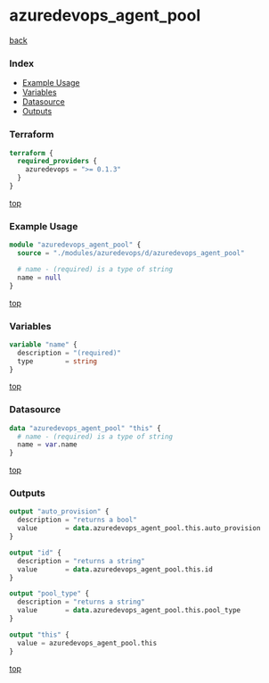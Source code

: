 # azuredevops_agent_pool

[back](../azuredevops.md)

### Index

- [Example Usage](#example-usage)
- [Variables](#variables)
- [Datasource](#datasource)
- [Outputs](#outputs)

### Terraform

```terraform
terraform {
  required_providers {
    azuredevops = ">= 0.1.3"
  }
}
```

[top](#index)

### Example Usage

```terraform
module "azuredevops_agent_pool" {
  source = "./modules/azuredevops/d/azuredevops_agent_pool"

  # name - (required) is a type of string
  name = null
}
```

[top](#index)

### Variables

```terraform
variable "name" {
  description = "(required)"
  type        = string
}
```

[top](#index)

### Datasource

```terraform
data "azuredevops_agent_pool" "this" {
  # name - (required) is a type of string
  name = var.name
}
```

[top](#index)

### Outputs

```terraform
output "auto_provision" {
  description = "returns a bool"
  value       = data.azuredevops_agent_pool.this.auto_provision
}

output "id" {
  description = "returns a string"
  value       = data.azuredevops_agent_pool.this.id
}

output "pool_type" {
  description = "returns a string"
  value       = data.azuredevops_agent_pool.this.pool_type
}

output "this" {
  value = azuredevops_agent_pool.this
}
```

[top](#index)